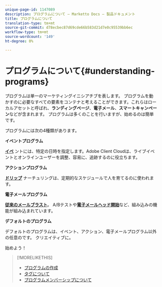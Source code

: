 ```yaml
---
unique-page-id: 1147089
description: プログラムについて — Marketto Docs — 製品ドキュメント
title: プログラムについて
translation-type: tm+mt
source-git-commit: d78ecbec87d69cde66b583d21d7e0c95539bb6ec
workflow-type: tm+mt
source-wordcount: '149'
ht-degree: 0%

---
```



# プログラムについて{#understanding-programs}

プログラムは単一のマーケティングイニシアチブを表します。 プログラムを動かすのに必要なすべての要素をコンテナと考えることができます。これらはローカルアセットと呼ばれ、**ランディングページ**、**電子メール**、**スマートキャンペーン**&#x200B;などが含まれます。 プログラムは多くのことを行いますが、始めるのは簡単です。

プログラムには次の4種類があります。

**イベントプログラム**

**[イベ](/help/marketo/product-docs/demand-generation/events/understanding-events/understanding-event-programs.md)** ントには、特定の日時を指定します。Adobe Client Cloudは、ライブイベントとオンラインユーザーを調整、容易に、追跡するのに役立ちます。

**アクションプログラム**

**[ドリップ](/help/marketo/product-docs/email-marketing/drip-nurturing/creating-an-engagement-program/understanding-engagement-programs.md)** ナーチュリングは、定期的なスケジュールで人を育てるのに使われます。

**電子メールプログラム**

**[従来のメールブラスト](/help/marketo/product-docs/email-marketing/email-programs/creating-an-email-program/understanding-email-programs.md)**。 A/Bテストや&#x200B;**[電子メールヘッド開始](/help/marketo/product-docs/email-marketing/email-programs/email-program-actions/head-start-for-email-programs.md)**&#x200B;など、組み込みの機能が組み込まれています。

**デフォルトのプログラム**

デフォルトのプログラムは、イベント、アクション、電子メールプログラム以外の任意のです。 クリエイティブに。

始めよう！

>[!MORELIKETHIS]
>
>* [プログラムの作成](/help/marketo/product-docs/email-marketing/email-programs/creating-an-email-program/create-an-email-program.md)
>* [タグについて](/help/marketo/product-docs/core-marketo-concepts/programs/working-with-programs/understanding-tags.md)
>* [プログラムメンバーシップについて](/help/marketo/product-docs/core-marketo-concepts/programs/creating-programs/understanding-program-membership.md)

